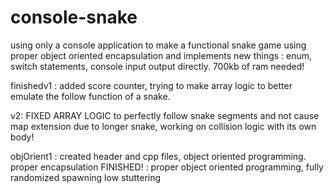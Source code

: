 # console-snake
using only a console application to make a functional snake game using proper object oriented encapsulation and 
implements new things : enum, switch statements, console input output directly. 700kb of ram needed!

finishedv1 : added score counter, trying to make array logic to better emulate the follow function of a snake.

v2: FIXED ARRAY LOGIC to perfectly follow snake segments and not cause map extension due to longer snake, working on collision logic with its own body!

objOrient1 : created header and cpp files, object oriented programming. proper encapsulation
FINISHED! : proper object oriented programming, fully randomized spawning low stuttering 
